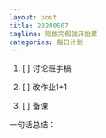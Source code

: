 ```yaml
---
layout: post
title: 20240507
tagline: 刚放完假就开始累
categories: 每日计划
---
```


1. [ ] 讨论班手稿

2. [ ] 改作业1+1

3. [ ] 备课

一句话总结：